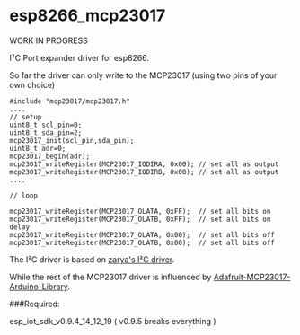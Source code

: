 # esp8266_mcp23017

WORK IN PROGRESS

I²C Port expander driver for esp8266.

So far the driver can only write to the MCP23017 (using two pins of your own choice)

```
#include "mcp23017/mcp23017.h"
....
// setup
uint8_t scl_pin=0;
uint8_t sda_pin=2;
mcp23017_init(scl_pin,sda_pin);
uint8_t adr=0;
mcp23017_begin(adr);
mcp23017_writeRegister(MCP23017_IODIRA, 0x00); // set all as output
mcp23017_writeRegister(MCP23017_IODIRB, 0x00); // set all as output
....

// loop

mcp23017_writeRegister(MCP23017_OLATA, 0xFF);  // set all bits on
mcp23017_writeRegister(MCP23017_OLATB, 0xFF);  // set all bits on
delay
mcp23017_writeRegister(MCP23017_OLATA, 0x00);  // set all bits off
mcp23017_writeRegister(MCP23017_OLATB, 0x00);  // set all bits off
  ```
  
The I²C driver is based on [zarya's I²C driver](https://github.com/zarya/esp8266_i2c_driver).

While the rest of the MCP23017 driver is influenced by [Adafruit-MCP23017-Arduino-Library](https://github.com/adafruit/Adafruit-MCP23017-Arduino-Library).

###Required:

esp_iot_sdk_v0.9.4_14_12_19 ( v0.9.5 breaks everything ) 
